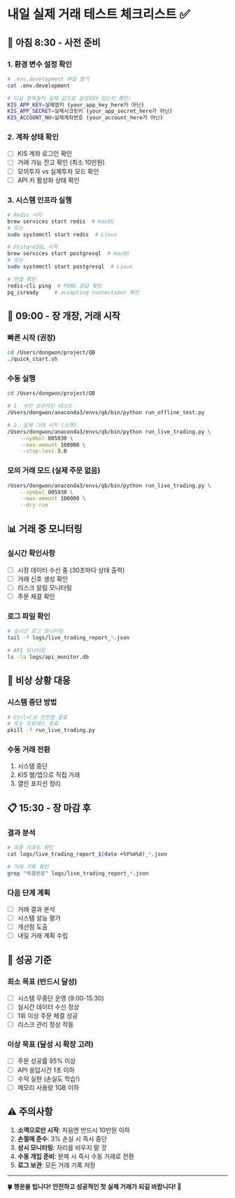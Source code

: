 # 내일 실제 거래 테스트 체크리스트 ✅

## 🌅 아침 8:30 - 사전 준비

### 1. 환경 변수 설정 확인
```bash
# .env.development 파일 열기
cat .env.development

# 다음 항목들이 실제 값으로 설정되어 있는지 확인:
KIS_APP_KEY=실제앱키 (your_app_key_here가 아닌)
KIS_APP_SECRET=실제시크릿키 (your_app_secret_here가 아닌) 
KIS_ACCOUNT_NO=실제계좌번호 (your_account_here가 아닌)
```

### 2. 계좌 상태 확인
- [ ] KIS 계좌 로그인 확인
- [ ] 거래 가능 잔고 확인 (최소 10만원)
- [ ] 모의투자 vs 실제투자 모드 확인
- [ ] API 키 활성화 상태 확인

### 3. 시스템 인프라 실행
```bash
# Redis 시작
brew services start redis  # macOS
# 또는
sudo systemctl start redis  # Linux

# PostgreSQL 시작  
brew services start postgresql  # macOS
# 또는
sudo systemctl start postgresql  # Linux

# 연결 확인
redis-cli ping  # PONG 응답 확인
pg_isready     # accepting connections 확인
```

## 🚀 09:00 - 장 개장, 거래 시작

### 빠른 시작 (권장)
```bash
cd /Users/dongwon/project/QB
./quick_start.sh
```

### 수동 실행
```bash
cd /Users/dongwon/project/QB

# 1. 사전 오프라인 테스트
/Users/dongwon/anaconda3/envs/qb/bin/python run_offline_test.py

# 2. 실제 거래 시작 (소액)
/Users/dongwon/anaconda3/envs/qb/bin/python run_live_trading.py \
    --symbol 005930 \
    --max-amount 100000 \
    --stop-loss 3.0
```

### 모의 거래 모드 (실제 주문 없음)
```bash
/Users/dongwon/anaconda3/envs/qb/bin/python run_live_trading.py \
    --symbol 005930 \
    --max-amount 100000 \
    --dry-run
```

## 📊 거래 중 모니터링

### 실시간 확인사항
- [ ] 시장 데이터 수신 중 (30초마다 상태 출력)
- [ ] 거래 신호 생성 확인
- [ ] 리스크 알림 모니터링
- [ ] 주문 체결 확인

### 로그 파일 확인
```bash
# 실시간 로그 모니터링
tail -f logs/live_trading_report_*.json

# API 모니터링
ls -la logs/api_monitor.db
```

## 🛑 비상 상황 대응

### 시스템 중단 방법
```bash
# Ctrl+C로 안전한 종료
# 또는 프로세스 종료
pkill -f run_live_trading.py
```

### 수동 거래 전환
1. 시스템 중단
2. KIS 웹/앱으로 직접 거래
3. 열린 포지션 정리

## 📋 15:30 - 장 마감 후

### 결과 분석
```bash
# 최종 리포트 확인
cat logs/live_trading_report_$(date +%Y%m%d)_*.json

# 거래 기록 확인
grep "체결완료" logs/live_trading_report_*.json
```

### 다음 단계 계획
- [ ] 거래 결과 분석
- [ ] 시스템 성능 평가
- [ ] 개선점 도출
- [ ] 내일 거래 계획 수립

## 🎯 성공 기준

### 최소 목표 (반드시 달성)
- [ ] 시스템 무중단 운영 (9:00-15:30)
- [ ] 실시간 데이터 수신 정상
- [ ] 1회 이상 주문 체결 성공
- [ ] 리스크 관리 정상 작동

### 이상 목표 (달성 시 확장 고려)
- [ ] 주문 성공률 95% 이상
- [ ] API 응답시간 1초 이하
- [ ] 수익 실현 (손실도 학습!)
- [ ] 메모리 사용량 1GB 이하

## ⚠️ 주의사항

1. **소액으로만 시작**: 처음엔 반드시 10만원 이하
2. **손절매 준수**: 3% 손실 시 즉시 중단  
3. **상시 모니터링**: 자리를 비우지 말 것
4. **수동 개입 준비**: 문제 시 즉시 수동 거래로 전환
5. **로그 보관**: 모든 거래 기록 저장

---

**🍀 행운을 빕니다! 안전하고 성공적인 첫 실제 거래가 되길 바랍니다! 🚀**